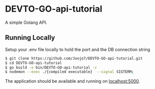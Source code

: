 # DEVTO-GO-api-tutorial

A simple Golang API.


## Running Locally

Setup your .env file locally to hold the port and the DB connection string

```sh
$ git clone https://github.com/Joojo7/DEVTO-GO-api-tutorial.git
$ cd DEVTO-GO-api-tutorial
$ go build -o bin/DEVTO-GO-api-tutorial -v 
$ nodemon --exec ./{compiled executable}  --signal SIGTERM;
```

The application should be available and running on [localhost:5000](http://localhost:5000/).

